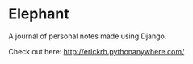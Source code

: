 # Elephant
A journal of personal notes made using Django.

Check out here: http://erickrh.pythonanywhere.com/
